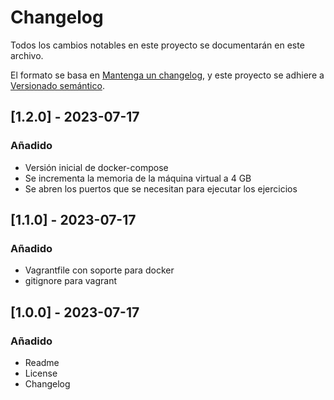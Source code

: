 # Changelog

Todos los cambios notables en este proyecto se documentarán en este archivo.

El formato se basa en [Mantenga un changelog](https://keepachangelog.com/es/1.0.0/),
y este proyecto se adhiere a [Versionado semántico](https://semver.org/spec/v2.0.0.html). 

## [1.2.0] - 2023-07-17

### Añadido

- Versión inicial de docker-compose
- Se incrementa la memoria de la máquina virtual a 4 GB
- Se abren los puertos que se necesitan para ejecutar los ejercicios

## [1.1.0] - 2023-07-17

### Añadido

- Vagrantfile con soporte para docker
- gitignore para vagrant

## [1.0.0] - 2023-07-17

### Añadido

- Readme
- License
- Changelog

